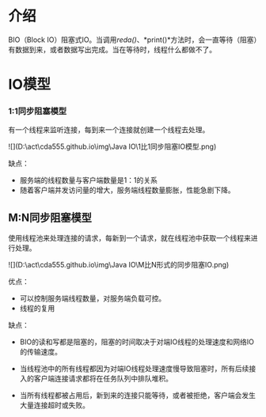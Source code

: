 # 介绍

BIO（Block IO）阻塞式IO。当调用*reda()*、*print()*方法时，会一直等待（阻塞）有数据到来，或者数据写出完成。当在等待时，线程什么都做不了。

# IO模型

### 1:1同步阻塞模型

有一个线程来监听连接，每到来一个连接就创建一个线程去处理。

![](D:\act\cda555.github.io\img\Java IO\1比1同步阻塞IO模型.png)

缺点：

- 服务端的线程数量与客户端数量是1：1的关系
- 随着客户端并发访问量的增大，服务端线程数量膨胀，性能急剧下降。



## M:N同步阻塞模型

使用线程池来处理连接的请求，每新到一个请求，就在线程池中获取一个线程来进行处理。

![](D:\act\cda555.github.io\img\Java IO\M比N形式的同步阻塞IO.png)

优点：

- 可以控制服务端线程数量，对服务端负载可控。
- 线程的复用

缺点：

- BIO的读和写都是阻塞的，阻塞的时间取决于对端IO线程的处理速度和网络IO的传输速度。
- 当线程池中的所有线程都因为对端IO线程处理速度慢导致阻塞时，所有后续接入的客户端连接请求都将在任务队列中排队堆积。

- 当所有线程都被占用后，新到来的连接只能等待，或者被拒绝，客户端会发生大量连接超时或失败。

